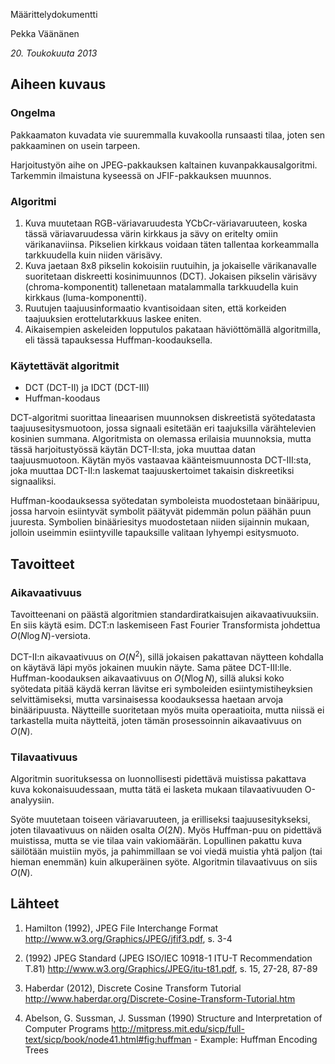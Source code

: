 Määrittelydokumentti

Pekka Väänänen

*20. Toukokuuta 2013*

## Aiheen kuvaus

### Ongelma
Pakkaamaton kuvadata vie suuremmalla kuvakoolla runsaasti tilaa, joten sen pakkaaminen on usein tarpeen.

Harjoitustyön aihe on JPEG-pakkauksen kaltainen kuvanpakkausalgoritmi. Tarkemmin ilmaistuna kyseessä on JFIF-pakkauksen muunnos.

### Algoritmi
1. Kuva muutetaan RGB-väriavaruudesta YCbCr-väriavaruuteen, koska tässä väriavaruudessa värin kirkkaus ja sävy on eritelty omiin värikanaviinsa. Pikselien kirkkaus voidaan täten tallentaa korkeammalla tarkkuudella kuin niiden värisävy.
2. Kuva jaetaan 8x8 pikselin kokoisiin ruutuihin, ja jokaiselle värikanavalle suoritetaan diskreetti kosinimuunnos (DCT). Jokaisen pikselin värisävy (chroma-komponentit) tallenetaan matalammalla tarkkuudella kuin kirkkaus (luma-komponentti).
3. Ruutujen taajuusinformaatio kvantisoidaan siten, että korkeiden taajuuksien erottelutarkkuus laskee eniten.  
4. Aikaisempien askeleiden lopputulos pakataan häviöttömällä algoritmilla, eli tässä tapauksessa Huffman-koodauksella. 

### Käytettävät algoritmit
* DCT (DCT-II) ja IDCT (DCT-III)
* Huffman-koodaus

DCT-algoritmi suorittaa lineaarisen muunnoksen diskreetistä syötedatasta taajuusesitysmuotoon, jossa signaali esitetään eri taajuksilla värähtelevien kosinien summana. Algoritmista on olemassa erilaisia muunnoksia, mutta tässä harjoitustyössä käytän DCT-II:sta, joka muuttaa datan taajuusmuotoon. Käytän myös vastaavaa käänteismuunnosta DCT-III:sta, joka muuttaa DCT-II:n laskemat taajuuskertoimet takaisin diskreetiksi signaaliksi.

Huffman-koodauksessa syötedatan symboleista muodostetaan binääripuu, jossa harvoin esiintyvät symbolit päätyvät pidemmän polun päähän puun juuresta. Symbolien binääriesitys muodostetaan niiden sijainnin mukaan, jolloin useimmin esiintyville tapauksille valitaan lyhyempi esitysmuoto.

## Tavoitteet
### Aikavaativuus
Tavoitteenani on päästä algoritmien standardiratkaisujen aikavaativuuksiin. En siis käytä esim. DCT:n laskemiseen Fast Fourier Transformista johdettua $O(N \log N)$-versiota.

DCT-II:n aikavaativuus on $O(N^2)$, sillä jokaisen pakattavan näytteen kohdalla on käytävä läpi myös jokainen muukin näyte. Sama pätee DCT-III:lle. Huffman-koodauksen aikavaativuus on $O(N \log N)$, sillä aluksi koko syötedata pitää käydä kerran lävitse eri symboleiden esiintymistiheyksien selvittämiseksi, mutta varsinaisessa koodauksessa haetaan arvoja binääripuusta. Näytteille suoritetaan myös muita operaatioita, mutta niissä ei tarkastella muita näytteitä, joten tämän prosessoinnin aikavaativuus on $O(N)$. 

### Tilavaativuus
Algoritmin suorituksessa on luonnollisesti pidettävä muistissa pakattava kuva kokonaisuudessaan, mutta tätä ei lasketa mukaan tilavaativuuden O-analyysiin. 

Syöte muutetaan toiseen väriavaruuteen, ja erilliseksi taajuusesitykseksi, joten tilavaativuus on näiden osalta $O(2N)$. Myös Huffman-puu on pidettävä muistissa, mutta se vie tilaa vain vakiomäärän. Lopullinen pakattu kuva säilötään 
muistiin myös, ja pahimmillaan se voi viedä muistia yhtä paljon (tai hieman enemmän) kuin alkuperäinen syöte. Algoritmin tilavaativuus on siis $O(N)$.

## Lähteet

1. Hamilton (1992), JPEG File Interchange Format <http://www.w3.org/Graphics/JPEG/jfif3.pdf>, s. 3-4
2. (1992) JPEG Standard (JPEG ISO/IEC 10918-1 ITU-T Recommendation T.81) <http://www.w3.org/Graphics/JPEG/itu-t81.pdf>, s. 15, 27-28, 87-89

3. Haberdar (2012), Discrete Cosine Transform Tutorial <http://www.haberdar.org/Discrete-Cosine-Transform-Tutorial.htm>
4. Abelson, G. Sussman, J. Sussman (1990) Structure and Interpretation of Computer Programs <http://mitpress.mit.edu/sicp/full-text/sicp/book/node41.html#fig:huffman> - Example: Huffman Encoding Trees
